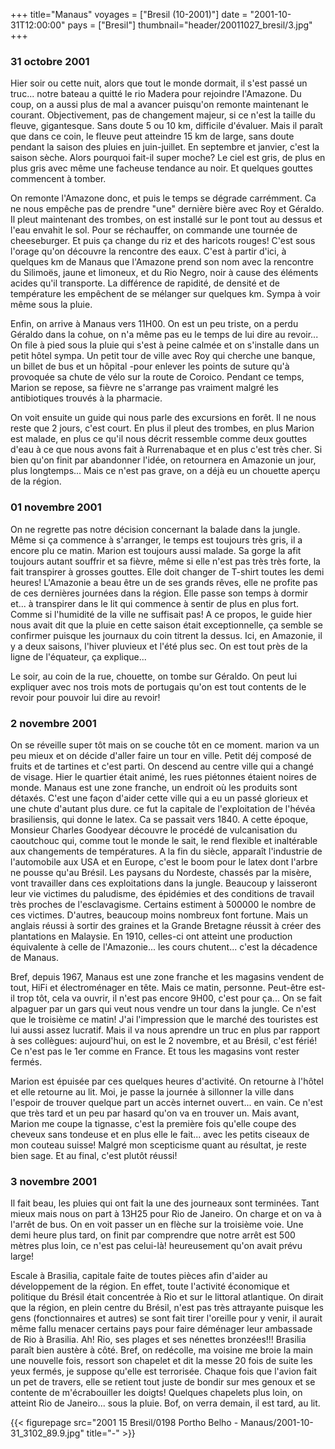 +++
title="Manaus"
voyages = ["Bresil (10-2001)"]
date = "2001-10-31T12:00:00"
pays = ["Bresil"]
thumbnail="header/20011027_bresil/3.jpg"
+++
### 31 octobre 2001

Hier soir ou cette nuit, alors que tout le monde dormait, il s'est passé un 
truc... notre bateau a quitté le rio Madera pour rejoindre l'Amazone. Du coup, 
on a aussi plus de mal a avancer puisqu'on remonte maintenant le courant. Objectivement, 
pas de changement majeur, si ce n'est la taille du fleuve, gigantesque. Sans 
doute 5 ou 10 km, difficile d'évaluer. Mais il paraît que dans ce coin, le fleuve 
peut atteindre 15 km de large, sans doute pendant la saison des pluies en juin-juillet. 
En septembre et janvier, c'est la saison sèche. Alors pourquoi fait-il super 
moche? Le ciel est gris, de plus en plus gris avec même une facheuse tendance 
au noir. Et quelques gouttes commencent à tomber.

On remonte l'Amazone donc, et puis le temps se dégrade carrémment. Ca ne nous 
empêche pas de prendre "une" dernière bière avec Roy et Géraldo. Il pleut maintenant 
des trombes, on est installé sur le pont tout au dessus et l'eau envahit le 
sol. Pour se réchauffer, on commande une tournée de cheeseburger. Et puis ça 
change du riz et des haricots rouges! C'est sous l'orage qu'on découvre la rencontre 
des eaux. C'est à partir d'ici, à quelques km de Manaus que l'Amazone prend 
son nom avec la rencontre du Silimoës, jaune et limoneux, et du Rio Negro, noir 
à cause des éléments acides qu'il transporte. La différence de rapidité, de 
densité et de température les empêchent de se mélanger sur quelques km. Sympa 
à voir même sous la pluie. 

Enfin, on arrive à Manaus vers 11H00. On est un peu triste, on a perdu Géraldo 
dans la cohue, on n'a même pas eu le temps de lui dire au revoir... On file 
à pied sous la pluie qui s'est à peine calmée et on s'installe dans un petit 
hôtel sympa. Un petit tour de ville avec Roy qui cherche une banque, un billet 
de bus et un hôpital -pour enlever les points de suture qu'à provoquée sa chute 
de vélo sur la route de Coroico. Pendant ce temps, Marion se repose, sa fièvre 
ne s'arrange pas vraiment malgré les antibiotiques trouvés à la pharmacie.

On voit ensuite un guide qui nous parle des excursions en forêt. Il ne nous 
reste que 2 jours, c'est court. En plus il pleut des trombes, en plus Marion 
est malade, en plus ce qu'il nous décrit ressemble comme deux gouttes d'eau 
à ce que nous avons fait à Rurrenabaque et en plus c'est très cher. Si bien 
qu'on finit par abandonner l'idée, on retournera en Amazonie un jour, plus longtemps... 
Mais ce n'est pas grave, on a déjà eu un chouette aperçu de la région.

### 01 novembre 2001

On ne regrette pas notre décision concernant la balade dans la jungle. Même 
si ça commence à s'arranger, le temps est toujours très gris, il a encore plu 
ce matin. Marion est toujours aussi malade. Sa gorge la afit toujours autant 
souffrir et sa fièvre, même si elle n'est pas très très forte, la fait transpirer 
à grosses gouttes. Elle doit changer de T-shirt toutes les demi heures! L'Amazonie 
a beau être un de ses grands rêves, elle ne profite pas de ces dernières journées 
dans la région. Elle passe son temps à dormir et... à transpirer dans le lit 
qui commence à sentir de plus en plus fort. Comme si l'humidité de la ville 
ne suffisait pas! A ce propos, le guide hier nous avait dit que la pluie en 
cette saison était exceptionnelle, ça semble se confirmer puisque les journaux 
du coin titrent la dessus. Ici, en Amazonie, il y a deux saisons, l'hiver pluvieux 
et l'été plus sec. On est tout près de la ligne de l'équateur, ça explique... 


Le soir, au coin de la rue, chouette, on tombe sur Géraldo. On peut lui expliquer 
avec nos trois mots de portugais qu'on est tout contents de le revoir pour pouvoir 
lui dire au revoir!

### 2 novembre 2001

On se réveille super tôt mais on se couche tôt en ce moment. marion va un peu 
mieux et on décide d'aller faire un tour en ville. Petit déj composé de fruits 
et de tartines et c'est parti. On descend au centre ville qui a changé de visage. 
Hier le quartier était animé, les rues piétonnes étaient noires de monde. Manaus 
est une zone franche, un endroit où les produits sont détaxés. C'est une façon 
d'aider cette ville qui a eu un passé glorieux et une chute d'autant plus dure. 
ce fut la capitale de l'exploitation de l'hévéa brasiliensis, qui donne le latex. 
Ca se passait vers 1840. A cette époque, Monsieur Charles Goodyear découvre 
le procédé de vulcanisation du caoutchouc qui, comme tout le monde le sait, 
le rend flexible et inaltérable aux changements de températures. A la fin du 
siècle, apparaît l'industrie de l'automobile aux USA et en Europe, c'est le 
boom pour le latex dont l'arbre ne pousse qu'au Brésil. Les paysans du Nordeste, 
chassés par la misère, vont travailler dans ces exploitations dans la jungle. 
Beaucoup y laisseront leur vie victimes du paludisme, des épidémies et des conditions 
de travail très proches de l'esclavagisme. Certains estiment à 500000 le nombre 
de ces victimes. D'autres, beaucoup moins nombreux font fortune. Mais un anglais 
réussi à sortir des graines et la Grande Bretagne réussit à créer des plantations 
en Malaysie. En 1910, celles-ci ont atteint une production équivalente à celle 
de l'Amazonie... les cours chutent... c'est la décadence de Manaus. 

Bref, depuis 1967, Manaus est une zone franche et les magasins vendent de tout, 
HiFi et électroménager en tête. Mais ce matin, personne. Peut-être est-il trop 
tôt, cela va ouvrir, il n'est pas encore 9H00, c'est pour ça... On se fait alpaguer 
par un gars qui veut nous vendre un tour dans la jungle. Ce n'est que le troisième 
ce matin! J'ai l'impression que le marché des touristes est lui aussi assez 
lucratif. Mais il va nous aprendre un truc en plus par rapport à ses collègues: 
aujourd'hui, on est le 2 novembre, et au Brésil, c'est férié! Ce n'est pas le 
1er comme en France. Et tous les magasins vont rester fermés. 

Marion est épuisée par ces quelques heures d'activité. On retourne à l'hôtel 
et elle retourne au lit. Moi, je passe la journée à sillonner la ville dans 
l'espoir de trouver quelque part un accès internet ouvert... en vain. Ce n'est 
que très tard et un peu par hasard qu'on va en trouver un. Mais avant, Marion 
me coupe la tignasse, c'est la première fois qu'elle coupe des cheveux sans 
tondeuse et en plus elle le fait... avec les petits ciseaux de mon couteau suisse! 
Malgré mon scepticisme quant au résultat, je reste bien sage. Et au final, c'est 
plutôt réussi!

### 3 novembre 2001

Il fait beau, les pluies qui ont fait la une des journeaux sont terminées. 
Tant mieux mais nous on part à 13H25 pour Rio de Janeiro. On charge et on va 
à l'arrêt de bus. On en voit passer un en flèche sur la troisième voie. Une 
demi heure plus tard, on finit par comprendre que notre arrêt est 500 mètres 
plus loin, ce n'est pas celui-là! heureusement qu'on avait prévu large! 

Escale à Brasilia, capitale faite de toutes pièces afin d'aider au développement 
de la région. En effet, toute l'activité économique et politique du Brésil était 
concentrée à Rio et sur le littoral atlantique. On dirait que la région, en 
plein centre du Brésil, n'est pas très attrayante puisque les gens (fonctionnaires 
et autres) se sont fait tirer l'oreille pour y venir, il aurait même fallu menacer 
certains pays pour faire déménager leur ambassade de Rio à Brasilia. Ah! Rio, 
ses plages et ses nénettes bronzées!!! Brasilia paraît bien austère à côté. 
Bref, on redécolle, ma voisine me broie la main une nouvelle fois, ressort son 
chapelet et dit la messe 20 fois de suite les yeux fermés, je suppose qu'elle 
est terrorisée. Chaque fois que l'avion fait un pet de travers, elle se retient 
tout juste de bondir sur mes genoux et se contente de m'écrabouiller les doigts! 
Quelques chapelets plus loin, on atteint Rio de Janeiro... sous la pluie. Bof, 
on verra demain, il est tard, au lit.


<div id="TOTO">{{< figurepage src="2001 15 Bresil/0198 Portho Belho - Manaus/2001-10-31_3102_89.9.jpg" title="-"  >}}
</DIV>

